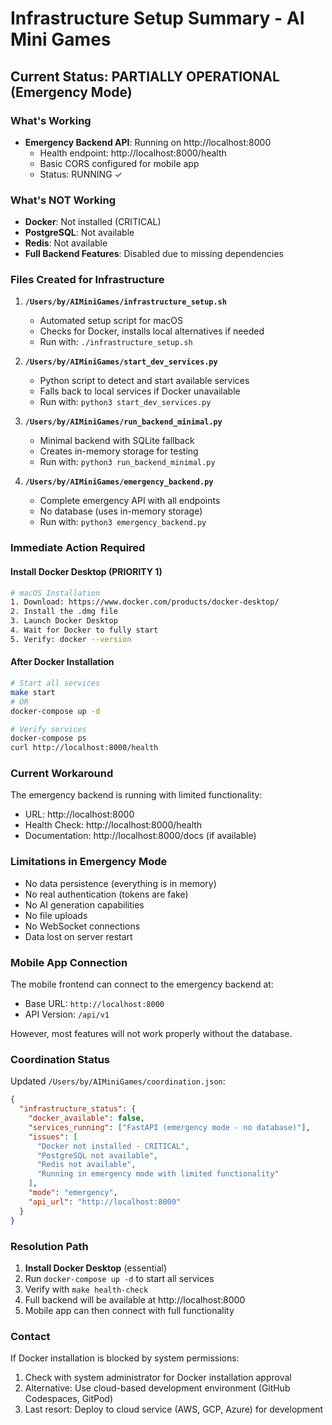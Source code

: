 # Infrastructure Setup Summary - AI Mini Games

## Current Status: PARTIALLY OPERATIONAL (Emergency Mode)

### What's Working
- **Emergency Backend API**: Running on http://localhost:8000
  - Health endpoint: http://localhost:8000/health
  - Basic CORS configured for mobile app
  - Status: RUNNING ✓

### What's NOT Working
- **Docker**: Not installed (CRITICAL)
- **PostgreSQL**: Not available
- **Redis**: Not available
- **Full Backend Features**: Disabled due to missing dependencies

### Files Created for Infrastructure
1. **`/Users/by/AIMiniGames/infrastructure_setup.sh`**
   - Automated setup script for macOS
   - Checks for Docker, installs local alternatives if needed
   - Run with: `./infrastructure_setup.sh`

2. **`/Users/by/AIMiniGames/start_dev_services.py`**
   - Python script to detect and start available services
   - Falls back to local services if Docker unavailable
   - Run with: `python3 start_dev_services.py`

3. **`/Users/by/AIMiniGames/run_backend_minimal.py`**
   - Minimal backend with SQLite fallback
   - Creates in-memory storage for testing
   - Run with: `python3 run_backend_minimal.py`

4. **`/Users/by/AIMiniGames/emergency_backend.py`**
   - Complete emergency API with all endpoints
   - No database (uses in-memory storage)
   - Run with: `python3 emergency_backend.py`

### Immediate Action Required

#### Install Docker Desktop (PRIORITY 1)
```bash
# macOS Installation
1. Download: https://www.docker.com/products/docker-desktop/
2. Install the .dmg file
3. Launch Docker Desktop
4. Wait for Docker to fully start
5. Verify: docker --version
```

#### After Docker Installation
```bash
# Start all services
make start
# OR
docker-compose up -d

# Verify services
docker-compose ps
curl http://localhost:8000/health
```

### Current Workaround
The emergency backend is running with limited functionality:
- URL: http://localhost:8000
- Health Check: http://localhost:8000/health
- Documentation: http://localhost:8000/docs (if available)

### Limitations in Emergency Mode
- No data persistence (everything is in memory)
- No real authentication (tokens are fake)
- No AI generation capabilities
- No file uploads
- No WebSocket connections
- Data lost on server restart

### Mobile App Connection
The mobile frontend can connect to the emergency backend at:
- Base URL: `http://localhost:8000`
- API Version: `/api/v1`

However, most features will not work properly without the database.

### Coordination Status
Updated `/Users/by/AIMiniGames/coordination.json`:
```json
{
  "infrastructure_status": {
    "docker_available": false,
    "services_running": ["FastAPI (emergency mode - no database)"],
    "issues": [
      "Docker not installed - CRITICAL",
      "PostgreSQL not available",
      "Redis not available",
      "Running in emergency mode with limited functionality"
    ],
    "mode": "emergency",
    "api_url": "http://localhost:8000"
  }
}
```

### Resolution Path
1. **Install Docker Desktop** (essential)
2. Run `docker-compose up -d` to start all services
3. Verify with `make health-check`
4. Full backend will be available at http://localhost:8000
5. Mobile app can then connect with full functionality

### Contact
If Docker installation is blocked by system permissions:
1. Check with system administrator for Docker installation approval
2. Alternative: Use cloud-based development environment (GitHub Codespaces, GitPod)
3. Last resort: Deploy to cloud service (AWS, GCP, Azure) for development